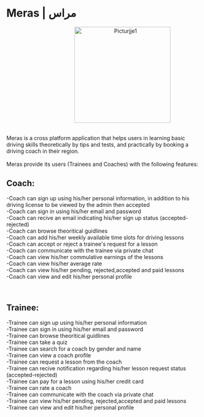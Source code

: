 
<p align="center">

<h1>  Meras | مراس  </h1>

 <p align="center">
<img width="250" alt="Picturjje1" src="https://user-images.githubusercontent.com/79161313/150401016-b301fbec-65d2-43ad-897b-69ef683f87f4.png" style="margin-left: 100px;">
 <br> <br> 
  
Meras is a cross platform application that helps users in learning basic driving skills theoretically by tips and tests, 
and practically by booking a driving coach in their region.
<br>
 <br>
Meras provide its users (Trainees and Coaches) with the following features:
 
<h2> Coach: </h2>
 
 -Coach can sign up using his/her personal information, in addition to his driving license to be viewed by the admin then accepted <br>
 -Coach can sign in using his/her email and password <br>
 -Coach can recive an email indicating his/her sign up status (accepted-rejected) <br>
 -Coach can browse theoritical guidlines <br>
 -Coach can add his/her weekly available time slots for driving lessons <br>
 -Coach can accept or reject a trainee's request for a lesson <br>
 -Coach can communicate with the trainee via private chat <br>
 -Coach can view his/her commulative earnings of the lessons <br>
 -Coach can view his/her average rate <br>
 -Coach can view his/her pending, rejected,accepted and paid lessons <br>
 -Coach can view and edit his/her personal profile <br>
 
 <br>
 
 <h2>Trainee: </h2>
 
 -Trainee can sign up using his/her personal information <br>
 -Trainee can sign in using his/her email and password <br>
 -Trainee can browse theoritical guidlines <br>
 -Trainee can take a quiz <br>
 -Trainee can search for a coach by gender and name <br>
 -Trainee can view a coach profile <br>
 -Trainee can request a lesson from the coach <br>
 -Trainee can recive notification regarding his/her lesson request status (accepted-rejected) <br>
 -Trainee can pay for a lesson using his/her credit card <br>
 -Trainee can rate a coach <br>
 -Trainee can communicate with the coach via private chat <br>
 -Trainee can view his/her pending, rejected,accepted and paid lessons <br>
 -Trainee can view and edit his/her personal profile <br>
